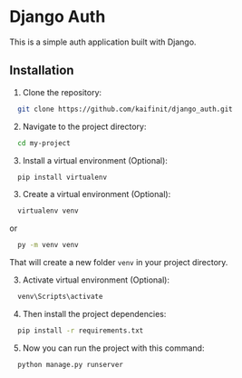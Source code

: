 
# Django Auth

This is a simple auth application built with Django.

## Installation

1. Clone the repository:

```bash
  git clone https://github.com/kaifinit/django_auth.git
```

2. Navigate to the project directory:

```bash
  cd my-project
```
3. Install a virtual environment (Optional):

```bash
  pip install virtualenv
```

3. Create a virtual environment (Optional):

```bash
  virtualenv venv
```
or

```bash
  py -m venv venv
```
That will create a new folder `venv` in your project directory.

3. Activate virtual environment (Optional):

```bash
  venv\Scripts\activate
```

4. Then install the project dependencies:

```bash
  pip install -r requirements.txt
```

5. Now you can run the project with this command:

```bash
  python manage.py runserver
```



